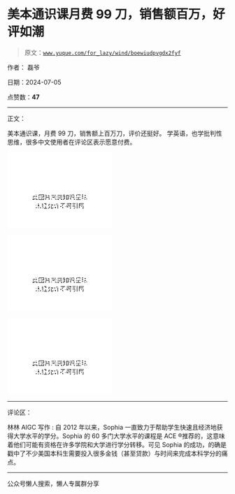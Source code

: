 # 美本通识课月费 99 刀，销售额百万，好评如潮

> 原文：[`www.yuque.com/for_lazy/wind/boewiudpvgdx2fyf`](https://www.yuque.com/for_lazy/wind/boewiudpvgdx2fyf)

作者： 磊爷

日期：2024-07-05

点赞数：**47**

* * *

正文：

美本通识课，月费 99 刀，销售额上百万刀，评价还挺好。 学英语，也学批判性思维，很多中文使用者在评论区表示愿意付费。

![](img/2237cbdbd80680580c14adda0278959d.png "None")

![](img/9aca1500dc5d5d3cddc5224ffa6bdfdd.png "None")

![](img/5837d87104b7a006c24b697f74ea59e6.png "None")

* * *

评论区：

林林 AIGC 写作 : 自 2012 年以来，Sophia 一直致力于帮助学生快速且经济地获得大学水平的学分。Sophia 的 60 多门大学水平的课程是 ACE ®推荐的，这意味着他们可能有资格在许多学院和大学进行学分转移。可见 Sophia 的成功，的确是戳中了不少美国本科生需要投入很多金钱（甚至贷款）与时间来完成本科学分的痛点。

* * *

公众号懒人搜索，懒人专属群分享